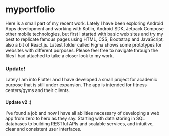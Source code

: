 # myportfolio
Here is a small part of my recent work. Lately I have been exploring Android Apps development and working with Kotlin, Android SDK, Jetpack Compose  other mobile technologies,  but first I started with basic web sites and try my best to replicate famous pages using HTML, CSS, Bootstrap and JavaScript, also a bit of React.js. 
Latest folder called Figma shows some prototypes for websites with different purposes.
Please feel free to navigate through the files I had attached to take a closer look to my work.
 ### Update! 
Lately I am into Flutter and I have developed a small project for academic purpose that is still under expansion. The app is intended for fitness centers/gyms and their clients. 
 #### Update v2 :)
 I've found a job and now I have all abilities necessary of developing a web app from zero to hero as they say. Starting with data storing in SQL databases to building RESTful APIs and scalable services, and intuitive, clear and consistent user interfaces.
